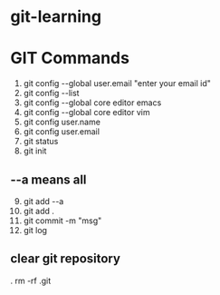 # git-learning





# GIT Commands

1. git config --global user.email "enter your email id"
2. git config --list
3. git config --global core editor emacs
4. git config --global core editor vim
5. git config user.name
6. git config user.email
7. git status
8. git init


## --a means all

9. git add --a
10. git add .
11. git commit -m "msg"
12. git log
  




## clear git repository
 . rm -rf .git


